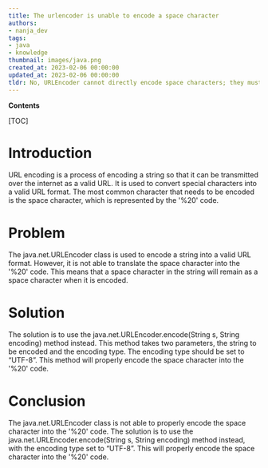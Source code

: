 ```yaml
---
title: The urlencoder is unable to encode a space character
authors:
- nanja_dev
tags:
- java
- knowledge
thumbnail: images/java.png
created_at: 2023-02-06 00:00:00
updated_at: 2023-02-06 00:00:00
tldr: No, URLEncoder cannot directly encode space characters; they must be encoded as `%20`.
---
```


**Contents**

[TOC]

# Introduction
URL encoding is a process of encoding a string so that it can be transmitted over the internet as a valid URL. It is used to convert special characters into a valid URL format. The most common character that needs to be encoded is the space character, which is represented by the '%20' code.

# Problem
The java.net.URLEncoder class is used to encode a string into a valid URL format. However, it is not able to translate the space character into the '%20' code. This means that a space character in the string will remain as a space character when it is encoded.

# Solution
The solution is to use the java.net.URLEncoder.encode(String s, String encoding) method instead. This method takes two parameters, the string to be encoded and the encoding type. The encoding type should be set to “UTF-8”. This method will properly encode the space character into the '%20' code.

# Conclusion
The java.net.URLEncoder class is not able to properly encode the space character into the '%20' code. The solution is to use the java.net.URLEncoder.encode(String s, String encoding) method instead, with the encoding type set to “UTF-8”. This will properly encode the space character into the '%20' code.
